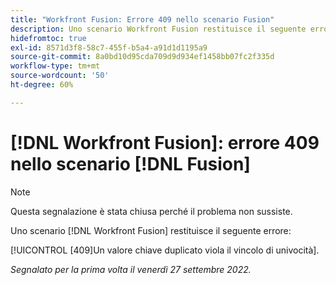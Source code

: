 ```yaml
---
title: "Workfront Fusion: Errore 409 nello scenario Fusion"
description: Uno scenario Workfront Fusion restituisce il seguente errore 409 Il valore chiave duplicato viola un vincolo univoco.
hidefromtoc: true
exl-id: 8571d3f8-58c7-455f-b5a4-a91d1d1195a9
source-git-commit: 8a0bd10d95cda709d9d934ef1458bb07fc2f335d
workflow-type: tm+mt
source-wordcount: '50'
ht-degree: 60%

---
```


# [!DNL Workfront Fusion]: errore 409 nello scenario [!DNL Fusion]

>[!NOTE]
>
>Questa segnalazione è stata chiusa perché il problema non sussiste.

Uno scenario [!DNL Workfront Fusion] restituisce il seguente errore:

[!UICONTROL [409]Un valore chiave duplicato viola il vincolo di univocità].

_Segnalato per la prima volta il venerdì 27 settembre 2022._

